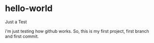 # hello-world
Just a Test

i'm just testing how github works. So, this is my first project, first branch and first commit.
